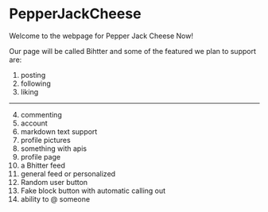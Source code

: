 # PepperJackCheese

Welcome to the webpage for Pepper Jack Cheese Now!

Our page will be called Bihtter and some of the featured we plan to support are:
  1. posting
  2. following
  3. liking
 
 ____________________________________________________________________________________________________________
  
  4. commenting
  5. account
  6. markdown text support
  7. profile pictures
  8. something with apis
  9. profile page
  10. a Bhitter feed
  11. general feed or personalized
  12. Random user button
  13. Fake block button with automatic calling out
  14. ability to @ someone

